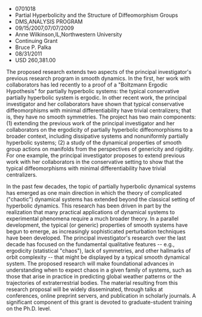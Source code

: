 
* 0701018
* Partial Hyperbolicity and the Structure of Diffeomorphism Groups
* DMS,ANALYSIS PROGRAM
* 09/15/2007,07/07/2009
* Anne Wilkinson,IL,Northwestern University
* Continuing Grant
* Bruce P. Palka
* 08/31/2011
* USD 260,381.00

The proposed research extends two aspects of the principal investigator's
previous research program in smooth dynamics. In the first, her work with
collaborators has led recently to a proof of a "Boltzmann Ergodic Hypothesis"
for partially hyperbolic systems: the typical conservative partially hyperbolic
system is ergodic. In other recent work, the principal investigator and her
collaborators have shown that typical conservative diffeomorphisms with minimal
differentiability have trivial centralizers; that is, they have no smooth
symmetries. The project has two main components: (1) extending the previous work
of the principal investigator and her collaborators on the ergodicity of
partially hyperbolic diffeomorphisms to a broader context, including dissipative
systems and nonuniformly partially hyperbolic systems; (2) a study of the
dynamical properties of smooth group actions on manifolds from the perspectives
of genericity and rigidity. For one example, the principal investigator proposes
to extend previous work with her collaborators in the conservative setting to
show that the typical diffeomorphisms with minimal differentiability have
trivial centralizers.

In the past few decades, the topic of partially hyperbolic dynamical systems has
emerged as one main direction in which the theory of complicated ("chaotic")
dynamical systems has extended beyond the classical setting of hyperbolic
dynamics. This research has been driven in part by the realization that many
practical applications of dynamical systems to experimental phenomena require a
much broader theory. In a parallel development, the typical (or generic)
properties of smooth systems have begun to emerge, as increasingly sophisticated
perturbation techniques have been developed. The principal investigator's
research over the last decade has focused on the fundamental qualitative
features -- e.g., ergodicity (statistical "chaos"), lack of symmetries, and
other hallmarks of orbit complexity -- that might be displayed by a typical
smooth dynamical system. The proposed research will make foundational advances
in understanding when to expect chaos in a given family of systems, such as
those that arise in practice in predicting global weather patterns or the
trajectories of extraterrestrial bodies. The material resulting from this
research proposal will be widely disseminated, through talks at conferences,
online preprint servers, and publication in scholarly journals. A significant
component of this grant is devoted to graduate-student training on the Ph.D.
level.
